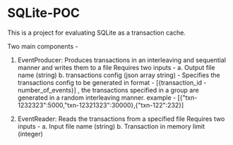 # SQLite-POC

This is a project for evaluating SQLite as a transaction cache.

Two main components -

1. EventProducer: Produces transactions in an interleaving and sequential manner and writes them to a file
      Requires two inputs -
      a. Output file name (string) 
      b. transactions config (json array string) -  Specifies the transactions config to be generated in format - [{transaction_id - number_of_events}] , the transactions specified in a group are generated in a random interleaving manner.
         example - [{\"txn-1232323\":5000,\"txn-12321323\":30000},{\"txn-122\":232}]
   
2. EventReader: Reads the transactions from a specified file
    Requires two inputs -
     a. Input file name (string)
     b. Transaction in memory limit (integer)

